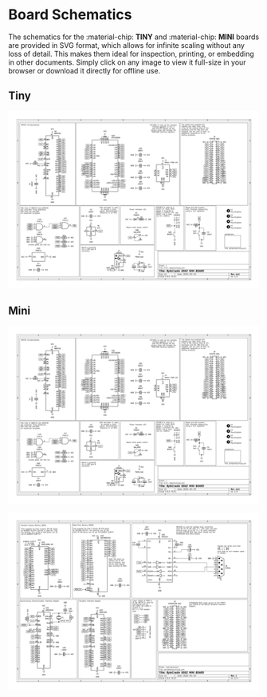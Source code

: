 # Board Schematics

The schematics for the :material-chip: **TINY** and :material-chip: **MINI**
boards are provided in SVG format, which allows for infinite scaling without any
loss of detail. This makes them ideal for inspection, printing, or embedding in
other documents. Simply click on any image to view it full-size in your browser
or download it directly for offline use.

## Tiny

[![Circuit schematic of Mini BOARD page 1](../assets/schematics/mini-board-page1.svg)](../assets/schematics/tiny-board.svg)

## Mini

[![Circuit schematic of Mini BOARD page 1](../assets/schematics/mini-board-page1.svg)](../assets/schematics/mini-board-page1.svg)


[![Circuit schematic of Mini BOARD page 2](../assets/schematics/mini-board-page2.svg)](../assets/schematics/mini-board-page2.svg)